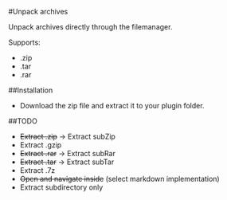 #Unpack archives

Unpack archives directly through the filemanager.

Supports:
- .zip
- .tar
- .rar

##Installation

- Download the zip file and extract it to your plugin folder.

##TODO

- ~~Extract .zip~~ -> Extract subZip
- Extract .gzip
- ~~Extract .rar~~ -> Extract subRar
- ~~Extract .tar~~ -> Extract subTar
- Extract .7z
- ~~Open and navigate inside~~ (select markdown implementation)
- Extract subdirectory only
